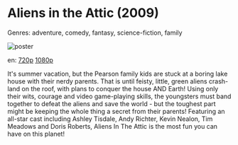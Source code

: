 # Aliens in the Attic (2009)

Genres: adventure, comedy, fantasy, science-fiction, family

![poster](http://image.tmdb.org/t/p/w500/oxds3BQ99FdOxiR24Z5I7N5ELwv.jpg)

en:
  [720p](magnet:?xt=urn:btih:C7DD6EB20CCD20CFDC44CEC0A097B11985FD992D&tr=udp://glotorrents.pw:6969/announce&tr=udp://tracker.opentrackr.org:1337/announce&tr=udp://torrent.gresille.org:80/announce&tr=udp://tracker.openbittorrent.com:80&tr=udp://tracker.coppersurfer.tk:6969&tr=udp://tracker.leechers-paradise.org:6969&tr=udp://p4p.arenabg.ch:1337&tr=udp://tracker.internetwarriors.net:1337)
  [1080p](magnet:?xt=urn:btih:EB80C3EC929D97A67CA83D0B9920BBDBBEF7DA32&tr=udp://glotorrents.pw:6969/announce&tr=udp://tracker.opentrackr.org:1337/announce&tr=udp://torrent.gresille.org:80/announce&tr=udp://tracker.openbittorrent.com:80&tr=udp://tracker.coppersurfer.tk:6969&tr=udp://tracker.leechers-paradise.org:6969&tr=udp://p4p.arenabg.ch:1337&tr=udp://tracker.internetwarriors.net:1337)
  


It's summer vacation, but the Pearson family kids are stuck at a boring lake house with their nerdy parents. That is until feisty, little, green aliens crash-land on the roof, with plans to conquer the house AND Earth! Using only their wits, courage and video game-playing skills, the youngsters must band together to defeat the aliens and save the world - but the toughest part might be keeping the whole thing a secret from their parents! Featuring an all-star cast including Ashley Tisdale, Andy Richter, Kevin Nealon, Tim Meadows and Doris Roberts, Aliens In The Attic is the most fun you can have on this planet!